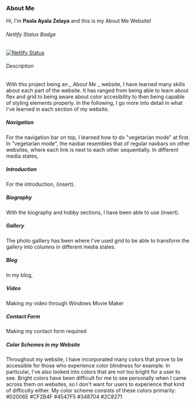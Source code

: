 ### About Me
Hi, I'm **Paola Ayala Zelaya** and this is my About Me Website!
###### Netlify Status Badge
[![Netlify Status](https://api.netlify.com/api/v1/badges/b6fb59c7-9e37-46af-b97f-04ba1f5f5098/deploy-status)](https://app.netlify.com/sites/about-me-payalazelaya/deploys)
###### Description
With this project being an _ _About Me_ _ website, I have learned many skills about each part of the website. It has ranged from being able to learn about flex and grid to being aware about color accesibility to then being capable of styling elements properly. In the following, I go more into detail in what I've learned in each section of my website. 
##### Navigation
For the navigation bar on top, I learned how to do "vegetarian mode" at first. In "vegetarian mode", the navbar resembles that of regular navbars on other websites, where each link is next to each other sequentially. In different media states, 
##### Introduction
For the introduction, (insert). 
##### Biography
With the biography and hobby sections, I have been able to use (insert). 
##### Gallery 
The photo galllery has been where I've used grid to be able to transform the gallery into columns in different media states. 
##### Blog
In my blog, 
##### Video
Making my video through Windows Movie Maker 
##### Contact Form 
Making my contact form required 
##### Color Schemes in my Website
Throughout my website, I have incorporated many colors that prove to be accessible for those who experience color blindness for example. In particular, I've also looked into colors that are not too bright for a user to see. Bright colors have been difficult for me to see personally when I came across them on websites, so I don't want for users to experience that kind of difficulty either. 
My color scheme consists of these colors primarily: 
#02006E
#CF2B4F
#4547F5
#348704
#2C8271 